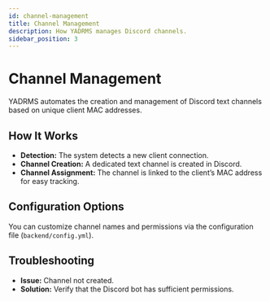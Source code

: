 ```yaml
---
id: channel-management
title: Channel Management
description: How YADRMS manages Discord channels.
sidebar_position: 3
---
```


# Channel Management

YADRMS automates the creation and management of Discord text channels based on unique client MAC addresses.

## How It Works

- **Detection:** The system detects a new client connection.
- **Channel Creation:** A dedicated text channel is created in Discord.
- **Channel Assignment:** The channel is linked to the client’s MAC address for easy tracking.

## Configuration Options

You can customize channel names and permissions via the configuration file (`backend/config.yml`).

## Troubleshooting

- **Issue:** Channel not created.
- **Solution:** Verify that the Discord bot has sufficient permissions.
